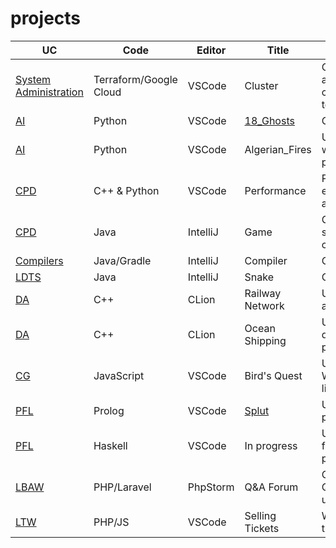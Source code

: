 # projects
| UC   | Code      | Editor    | Title            | Description                                  |
|------|-----------|-----------|------------------|----------------------------------------------|
| [System Administration](https://sigarra.up.pt/fcup/en/ucurr_geral.ficha_uc_view?pv_ocorrencia_id=528117)   | Terraform/Google Cloud       | VSCode     | Cluster  | Ceph Cluster all configured in terraform                      |
| [AI](https://sigarra.up.pt/feup/en/ucurr_geral.ficha_uc_view?pv_ocorrencia_id=501691) | Python      | VSCode  | [18_Ghosts](https://boardgamegeek.com/boardgame/70116/18-ghosts)           | Classic game                                 |
| [AI](https://sigarra.up.pt/feup/en/ucurr_geral.ficha_uc_view?pv_ocorrencia_id=501691) | Python      | VSCode  | Algerian_Fires           | Utilizing weather to predict fire                                  |
| [CPD](https://sigarra.up.pt/feup/en/ucurr_geral.ficha_uc_view?pv_ocorrencia_id=501690) | C++ & Python      | VSCode  | Performance           | Performance evaluation of a single core                                 |
| [CPD](https://sigarra.up.pt/feup/en/ucurr_geral.ficha_uc_view?pv_ocorrencia_id=501690) | Java      | IntelliJ  | Game           | Game with server and clients                                 |
| [Compilers](https://sigarra.up.pt/feup/en/UCURR_GERAL.FICHA_UC_VIEW?pv_ocorrencia_id=501688) | Java/Gradle      | IntelliJ  | Compiler           | Compiler                                 |
| [LDTS](https://sigarra.up.pt/feup/en/ucurr_geral.ficha_uc_view?pv_ocorrencia_id=501676) | Java      | IntelliJ  | Snake           | Classic game                                 |
| [DA](https://sigarra.up.pt/feup/en/ucurr_geral.ficha_uc_view?pv_ocorrencia_id=501678)   | C++       | CLion     | Railway Network  | Using greedy algorithms                      |
| [DA](https://sigarra.up.pt/feup/en/ucurr_geral.ficha_uc_view?pv_ocorrencia_id=501678)   | C++       | CLion     | Ocean Shipping   | Using dynamic programming                    |
| [CG](https://sigarra.up.pt/feup/en/ucurr_geral.ficha_uc_view?pv_ocorrencia_id=501689)   | JavaScript| VSCode    | Bird's Quest     | Using WebCGF library                         |
| [PFL](https://sigarra.up.pt/feup/en/ucurr_geral.ficha_uc_view?pv_ocorrencia_id=520329)  | Prolog    | VSCode    | [Splut](https://www.iggamecenter.com/en/rules/splut)       | Using logic programming                      |
| [PFL](https://sigarra.up.pt/feup/en/ucurr_geral.ficha_uc_view?pv_ocorrencia_id=520329)  | Haskell   | VSCode    | In progress      | Using functional programming                 |
| [LBAW](https://sigarra.up.pt/feup/en/ucurr_geral.ficha_uc_view?pv_ocorrencia_id=520328) | PHP/Laravel   | PhpStorm  | Q&A Forum      | Collaborative Q&A website using MVC                    |
| [LTW](https://sigarra.up.pt/feup/en/ucurr_geral.ficha_uc_view?pv_ocorrencia_id=520324) | PHP/JS   | VSCode  | Selling Tickets      | Website tickets                    |
